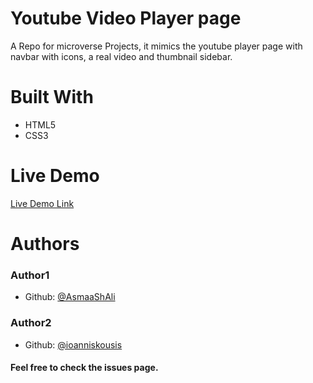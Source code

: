 # Youtube Video Player page

A Repo for microverse Projects, it mimics the youtube player page with navbar with icons, 
a real video and thumbnail sidebar.

# Built With
* HTML5
* CSS3

# Live Demo
[Live Demo Link](https://rawcdn.githack.com/ioanniskousis/youtubevideoplayer/8787db1e4ff9538986e4a558dc06c24fd794775a/index.html)

# Authors
 ### Author1
* Github: [@AsmaaShAli](https://github.com/AsmaaShAli/)
 ### Author2
* Github: [@ioanniskousis](https://github.com/ioanniskousis)

#### Feel free to check the issues page.

